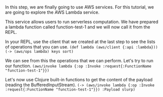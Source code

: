 In this step, we are finally going to use AWS services. For this tutorial, we are going to explore the AWS Lambda service.

This service allows users to run serverless computation. We have prepared a lambda function called function-test-1 and we will now call it from the REPL.

In your REPL, use the client that we created at the last step to see the lists of operations that you can use. 
`(def lambda (aws/client {:api :lambda}))`
`(-> (aws/ops lambda) keys sort)`

We can see from this the operations that we can perform. Let's try to run our function. 
`(aws/invoke lambda {:op :Invoke :request{:FunctionName "function-test-1"}})`

Let's now use Clojure built-in functions to get the content of the payload (reading the BufferedInputStream). 
`(-> (aws/invoke lambda {:op :Invoke :request{:FunctionName "function-test-1"}}) :Payload slurp)`

